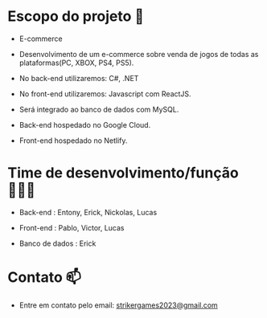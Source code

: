 # Escopo do projeto 📘

- E-commerce

- Desenvolvimento de um e-commerce sobre venda de jogos de todas as plataformas(PC, XBOX, PS4, PS5).

- No back-end utilizaremos: C#, .NET

- No front-end utilizaremos: Javascript com ReactJS.

- Será integrado ao banco de dados com MySQL.

- Back-end hospedado no Google Cloud.

- Front-end hospedado no Netlify.

# Time de desenvolvimento/função 👨🏻‍💻

- Back-end : Entony, Erick, Nickolas, Lucas

- Front-end : Pablo, Victor, Lucas

- Banco de dados : Erick

# Contato 📫 

- Entre em contato pelo email: strikergames2023@gmail.com

